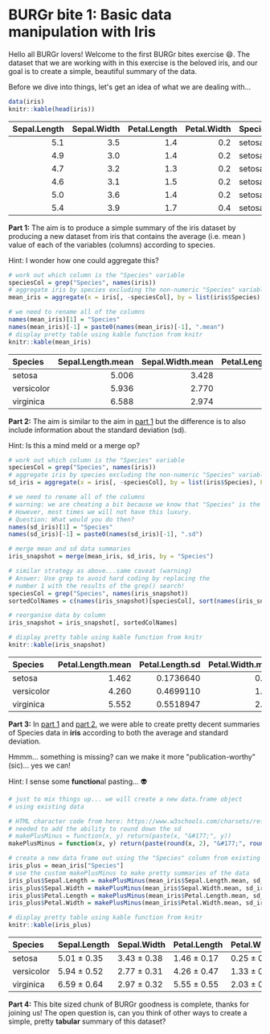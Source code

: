 BURGr bite 1: Basic data manipulation with Iris
===============================================

Hello all BURGr lovers! Welcome to the first BURGr bites exercise :smile:. The dataset that we are working with in this exercise is the beloved iris, and our goal is to create a simple, beautiful summary of the data.

Before we dive into things, let's get an idea of what we are dealing with...

``` r
data(iris)
knitr::kable(head(iris))
```

|  Sepal.Length|  Sepal.Width|  Petal.Length|  Petal.Width| Species |
|-------------:|------------:|-------------:|------------:|:--------|
|           5.1|          3.5|           1.4|          0.2| setosa  |
|           4.9|          3.0|           1.4|          0.2| setosa  |
|           4.7|          3.2|           1.3|          0.2| setosa  |
|           4.6|          3.1|           1.5|          0.2| setosa  |
|           5.0|          3.6|           1.4|          0.2| setosa  |
|           5.4|          3.9|           1.7|          0.4| setosa  |

**Part 1:**<a id="part1"></a> The aim is to produce a simple summary of the iris dataset by producing a new dataset from iris that contains the average (i.e. mean ) value of each of the variables (columns) according to species.

Hint: I wonder how one could aggregate this?

``` r
# work out which column is the "Species" variable
speciesCol = grep("Species", names(iris))
# aggregate iris by species excluding the non-numeric "Species" variable
mean_iris = aggregate(x = iris[, -speciesCol], by = list(iris$Species), FUN = mean, na.rm= T)

# we need to rename all of the columns
names(mean_iris)[1] = "Species"
names(mean_iris)[-1] = paste0(names(mean_iris)[-1], ".mean")
# display pretty table using kable function from knitr
knitr::kable(mean_iris)
```

| Species    |  Sepal.Length.mean|  Sepal.Width.mean|  Petal.Length.mean|  Petal.Width.mean|
|:-----------|------------------:|-----------------:|------------------:|-----------------:|
| setosa     |              5.006|             3.428|              1.462|             0.246|
| versicolor |              5.936|             2.770|              4.260|             1.326|
| virginica  |              6.588|             2.974|              5.552|             2.026|

**Part 2:**<a id="part2"></a> The aim is similar to the aim in [part 1](#part1) but the difference is to also include information about the standard deviation (sd).

Hint: Is this a mind meld or a merge op?

``` r
# work out which column is the "Species" variable
speciesCol = grep("Species", names(iris))
# aggregate iris by species excluding the non-numeric "Species" variable
sd_iris = aggregate(x = iris[, -speciesCol], by = list(iris$Species), FUN = sd, na.rm= T)

# we need to rename all of the columns
# warning: we are cheating a bit because we know that "Species" is the first variable
# However, most times we will not have this luxury. 
# Question: What would you do then?
names(sd_iris)[1] = "Species"
names(sd_iris)[-1] = paste0(names(sd_iris)[-1], ".sd")

# merge mean and sd data summaries
iris_snapshot = merge(mean_iris, sd_iris, by = "Species")

# similar strategy as above...same caveat (warning)
# Answer: Use grep to avoid hard coding by replacing the 
# number 1 with the results of the grep() search!
speciesCol = grep("Species", names(iris_snapshot))
sortedColNames = c(names(iris_snapshot)[speciesCol], sort(names(iris_snapshot)[-speciesCol]))

# reorganise data by column
iris_snapshot = iris_snapshot[, sortedColNames]

# display pretty table using kable function from knitr
knitr::kable(iris_snapshot)
```

| Species    |  Petal.Length.mean|  Petal.Length.sd|  Petal.Width.mean|  Petal.Width.sd|  Sepal.Length.mean|  Sepal.Length.sd|  Sepal.Width.mean|  Sepal.Width.sd|
|:-----------|------------------:|----------------:|-----------------:|---------------:|------------------:|----------------:|-----------------:|---------------:|
| setosa     |              1.462|        0.1736640|             0.246|       0.1053856|              5.006|        0.3524897|             3.428|       0.3790644|
| versicolor |              4.260|        0.4699110|             1.326|       0.1977527|              5.936|        0.5161711|             2.770|       0.3137983|
| virginica  |              5.552|        0.5518947|             2.026|       0.2746501|              6.588|        0.6358796|             2.974|       0.3224966|

**Part 3:**<a id="part3"></a> In [part 1](#part1) and [part 2](#part2), we were able to create pretty decent summaries of Species data in **iris** according to both the average and standard deviation.

Hmmm... something is missing? can we make it more "publication-worthy" (sic)... yes we can!

Hint: I sense some **function**al pasting... :alien:

``` r
# just to mix things up... we will create a new data.frame object
# using existing data

# HTML character code from here: https://www.w3schools.com/charsets/ref_html_entities_4.asp
# needed to add the ability to round down the sd
# makePlusMinus = function(x, y) return(paste(x, "&#177;", y))
makePlusMinus = function(x, y) return(paste(round(x, 2), "&#177;", round(y, 2)))

# create a new data frame out using the "Species" column from existing data
iris_plus = mean_iris["Species"]
# use the custom makePlusMinus to make pretty summaries of the data
iris_plus$Sepal.Length = makePlusMinus(mean_iris$Sepal.Length.mean, sd_iris$Sepal.Length.sd)
iris_plus$Sepal.Width = makePlusMinus(mean_iris$Sepal.Width.mean, sd_iris$Sepal.Width.sd)
iris_plus$Petal.Length = makePlusMinus(mean_iris$Petal.Length.mean, sd_iris$Petal.Length.sd)
iris_plus$Petal.Width = makePlusMinus(mean_iris$Petal.Width.mean, sd_iris$Petal.Width.sd)

# display pretty table using kable function from knitr
knitr::kable(iris_plus)
```

| Species    | Sepal.Length | Sepal.Width | Petal.Length | Petal.Width |
|:-----------|:-------------|:------------|:-------------|:------------|
| setosa     | 5.01 ± 0.35  | 3.43 ± 0.38 | 1.46 ± 0.17  | 0.25 ± 0.11 |
| versicolor | 5.94 ± 0.52  | 2.77 ± 0.31 | 4.26 ± 0.47  | 1.33 ± 0.2  |
| virginica  | 6.59 ± 0.64  | 2.97 ± 0.32 | 5.55 ± 0.55  | 2.03 ± 0.27 |

**Part 4:** This bite sized chunk of BURGr goodness is complete, thanks for joining us! The open question is, can you think of other ways to create a simple, pretty **tabular** summary of this dataset?
